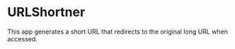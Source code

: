 # URLShortner
This app generates a short URL that redirects to the original long URL when accessed.
